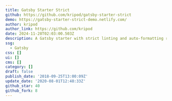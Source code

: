 ```yaml
---
title: Gatsby Starter Strict
github: https://github.com/kripod/gatsby-starter-strict
demo: https://gatsby-starter-strict-demo.netlify.com/
author: kripod
author_link: https://github.com/kripod
date: 2024-11-28T02:03:00.503Z
description: A Gatsby starter with strict linting and auto-formatting rules.
ssg:
  - Gatsby
css: []
ui: []
cms: []
category: []
draft: false
publish_date: '2018-09-25T13:00:09Z'
update_date: '2020-08-01T12:48:33Z'
github_star: 40
github_fork: 8
---
```

